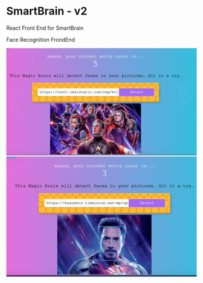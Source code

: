 # SmartBrain - v2
React Front End for SmartBrain

Face Recognition FrondEnd

![Multiface](multiface.png)
![Ironman](smartbrain.png)

